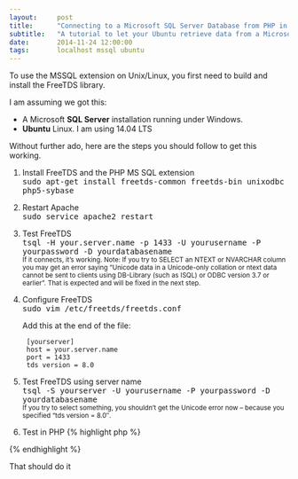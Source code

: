 ```yaml
---
layout:     post
title:      "Connecting to a Microsoft SQL Server Database from PHP in Ubuntu"
subtitle:   "A tutorial to let your Ubuntu retrieve data from a Microsoft Database."
date:       2014-11-24 12:00:00
tags:       localhost mssql ubuntu
---
```


To use the MSSQL extension on Unix/Linux, you first need to build and install the FreeTDS library.

I am assuming we got this:
- A Microsoft **SQL Server** installation running under Windows.
- **Ubuntu** Linux. I am using 14.04 LTS

Without further ado, here are the steps you should follow to get this working.

1. Install FreeTDS and the PHP MS SQL extension<br/>
<kbd>sudo apt-get install freetds-common freetds-bin unixodbc php5-sybase</kbd>

2. Restart Apache<br/>
<kbd>sudo service apache2 restart</kbd>

3. Test FreeTDS<br/>
<kbd>tsql -H your.server.name -p 1433 -U yourusername -P yourpassword -D yourdatabasename</kbd><br/>
<small>If it connects, it’s working. Note: If you try to SELECT an NTEXT or NVARCHAR column you may get an error saying “Unicode data in a Unicode-only collation or ntext data cannot be sent to clients using DB-Library (such as ISQL) or ODBC version 3.7 or earlier”. That is expected and will be fixed in the next step.</small>

4. Configure FreeTDS<br/>
<kbd>sudo vim /etc/freetds/freetds.conf</kbd>

    Add this at the end of the file:

        [yourserver]
        host = your.server.name
        port = 1433
        tds version = 8.0

5. Test FreeTDS using server name<br/>
<kbd>tsql -S yourserver -U yourusername -P yourpassword -D yourdatabasename</kbd><br/>
<small>If you try to select something, you shouldn’t get the Unicode error now – because you specified “tds version = 8.0″.</small>

6. Test in PHP
{% highlight php %}       
<?php
  $link = mssql_connect('yourserver', 'yourusername', 'yourpassword');
  if (!$link)
    die('Unable to connect!');
  if (!mssql_select_db('yourdatabasename', $link))
    die('Unable to select database!');
  $result = mssql_query('SELECT * FROM yourtable');
  while ($row = mssql_fetch_array($result)) {
    var_dump($row);
  }
  mssql_free_result($result);
?>
{% endhighlight %}


That should do it
